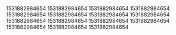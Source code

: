 1531882984654
1531882984654
1531882984654
1531882984654
1531882984654
1531882984654
1531882984654
1531882984654
1531882984654
1531882984654
1531882984654
1531882984654
1531882984654
1531882984654
1531882984654